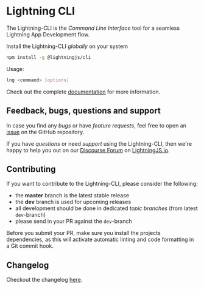 # Lightning CLI

The Lightning-CLI is the _Command Line Interface_ tool for a seamless Lightning App Development flow.

Install the Lightning-CLI _globally_ on your system

```bash
npm install -g @lightningjs/cli
```

Usage:

```bash
lng <command> [options]
```

Check out the complete [documentation](https://rdkcentral.github.io/Lightning-CLI/) for more information.

## Feedback, bugs, questions and support

In case you find any _bugs_ or have _feature requests_, feel free to open an [issue](https://github.com/rdkcentral/Lightning-CLI/issues/new) on the GitHub repository.

If you have _questions_ or need _support_ using the Lightning-CLI, then we're happy to
help you out on our [Discourse Forum](https://forum.lightningjs.io/) on [LightningJS.io](http://www.lightningjs.io).

## Contributing

If you want to contribute to the Lightning-CLI, please consider the following:

- the **master** branch is the latest stable release
- the **dev** branch is used for upcoming releases
- all development should be done in dedicated *topic branches* (from latest `dev`-branch)
- please send in your PR against the `dev`-branch

Before you submit your PR, make sure you install the projects dependencies, as this will activate automatic
linting and code formatting in a Git commit hook.

## Changelog

Checkout the changelog [here](./CHANGELOG.md).
